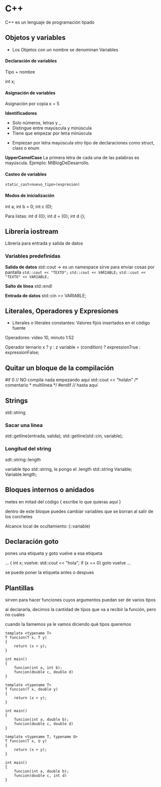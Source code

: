 # C++

C++ es un lenguaje de programación tipado

## Objetos y variables

- Los Objetos con un nombre se denominan Variables

#### Declaración de variables

Tipo + nombre

int x;

#### Asignación de variables

Asignación por copia
x = 5

**Identificadores**
- Solo números, letras y _
- Distingue entre mayúscula y minúscula
- Tiene que empezar por letra minúscula
* Empiezan por letra mayúscula otro tipo de declaraciones como struct, class o enum

**UpperCamelCase**
La primera letra de cada una de las palabras es mayúscula. Ejemplo: MiBlogDeDesarrollo.

#### Casteo de variables
`static_cast<nuevo_tipo>(expresion)`

#### Modos de inicialización

int a;
int b = 0;
int c (0);

Para listas:
int d {0};
int d = {0};
int d {};

## Librería iostream

Librería para entrada y salida de datos

### Variables predefinidas

**Salida de datos**
std::cout -> es un namespace
sirve para enviar cosas por pantalla
`std::cout << "TEXTO";`
`std::cout << VARIABLE;`
`std::cout << "TEXTO" << VARIABLE;`

**Salto de línea**
std::endl

**Entrada de datos**
std::cin >> VARIABLE;

## Literales, Operadores y Expresiones

- Literales o literales constantes: Valores fijos insertados en el código fuente

Operadores: vídeo 10, minuto 1:52

Operador ternario
x ? y : z
variable = (condition) ? expressionTrue : expressionFalse;


## Quitar un bloque de la compilación

\#if 0 // NO compila nada empezando aquí
	std::cout << "hola\n"
	/* comentario
	 * multilinea
	 */
\#endif // hasta aquí

## Strings
std::string

### Sacar una línea
std::getline(entrada, salida);
std::getline(std::cin, variable);

### Longitud del string
sdt::string::length

variable tipo std::string, le pongo el .length
std::string Variable;
Variable.length;

## Bloques internos o anidados

metes en mitad del código
{
	escribe lo que quieras aquí
}

dentro de este bloque puedes cambiar variables que se borran al salir de los corchetes

Alcance local de ocultamiento: (::variable)

## Declaración goto

pones una etiqueta y goto vuelve a esa etiqueta

...
{
	int x;
vuelve:
	std::cout << "hola";
	if (x == 0)
		goto vuelve
...

se puede poner la etiqueta antes o despues

## Plantillas

sirven para hacer funciones cuyos argumentos puedan ser de varios tipos

al declararla, decimos la cantidad de tipos que va a recibir la función, pero no cuales

cuando la llamemos ya le vamos diciendo qué tipos queremos

```
template <typename T>
T funcion(T x, T y)
{
	return (x + y);
}

int main()
{
	funcion(int a, int b);
	funcion(double c, double d)
}
```

```
template <typename T>
T funcion(T x, double y)
{
	return (x + y);
}

int main()
{
	funcion(int a, double b);
	funcion(double c, double d)
}
```

```
template <typename T, typename U>
T funcion(T x, U y)
{
	return (x + y);
}

int main()
{
	funcion(int a, double b);
	funcion(double c, int d)
}
```
